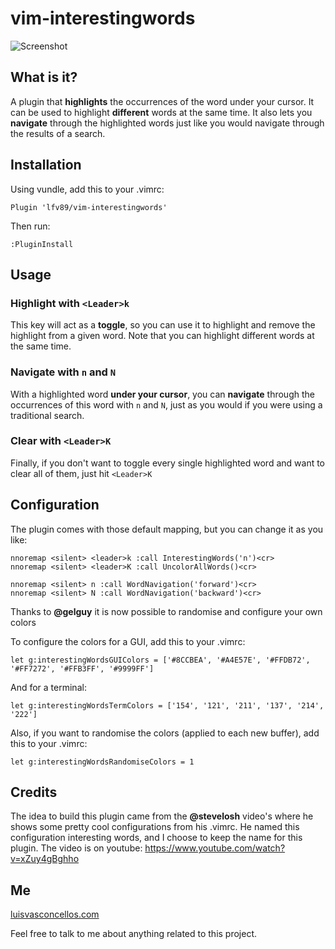 # vim-interestingwords

![Screenshot](https://i.imgbox.com/5k3OJWIk.png)

## What is it?

A plugin that **highlights** the occurrences of the word under your cursor. It can be used to highlight **different** words at the same time. It also lets you **navigate** through the highlighted words just like you would navigate through the results of a search.

## Installation

Using vundle, add this to your .vimrc:

```vimscript
Plugin 'lfv89/vim-interestingwords'
```

Then run:

```vimscript
:PluginInstall
```

## Usage

### Highlight with ``<Leader>k``

This key will act as a **toggle**, so you can use it to highlight and remove the highlight from a given word. Note that you can highlight different words at the same time.


### Navigate with ``n`` and ``N``

With a highlighted word **under your cursor**, you can **navigate** through the occurrences of this word with ``n`` and ``N``, just as you would if you were using a traditional search.

### Clear with ``<Leader>K``

Finally, if you don't want to toggle every single highlighted word and want to clear all of them, just hit ``<Leader>K``

## Configuration

The plugin comes with those default mapping, but you can change it as you like:

```vimscript
nnoremap <silent> <leader>k :call InterestingWords('n')<cr>
nnoremap <silent> <leader>K :call UncolorAllWords()<cr>

nnoremap <silent> n :call WordNavigation('forward')<cr>
nnoremap <silent> N :call WordNavigation('backward')<cr>
```

Thanks to **@gelguy** it is now possible to randomise and configure your own colors

To configure the colors for a GUI, add this to your .vimrc:

```vimscript
let g:interestingWordsGUIColors = ['#8CCBEA', '#A4E57E', '#FFDB72', '#FF7272', '#FFB3FF', '#9999FF']
```

And for a terminal:

```vimscript
let g:interestingWordsTermColors = ['154', '121', '211', '137', '214', '222']
```

Also, if you want to randomise the colors (applied to each new buffer), add this to your .vimrc:

```vimscript
let g:interestingWordsRandomiseColors = 1
```

## Credits

The idea to build this plugin came from the **@stevelosh** video's where he shows some pretty cool configurations from his .vimrc. He named this configuration interesting words, and I choose to keep the name for this plugin. The video is on youtube: https://www.youtube.com/watch?v=xZuy4gBghho

## Me

[luisvasconcellos.com](http://www.luisvasconcellos.com)

Feel free to talk to me about anything related to this project.
